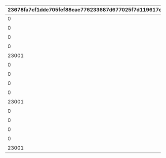 |23678fa7cf1dde705fef88eae776233687d677025f7d119617e649e4adfb5ddf|bd9ca98391388606b6232e5357b9e3f0efbb136d5e532fa39209a65c060545f9|a232366d39abcb37ec5e1a2296a92d2e91f3c7eb16f77893ba4e9cc88e31f100|96ff3f6ec8a590a31ff2989674da176507a991641b3d3c180f799232af3c3aac|ff254bb96dfb6cf55775937cc405a1b295c92d0cd4d2e31be5b36c6ba0aeb5b8|c853c196b0a34c17250307df73c6919444f92d66a2474ce298498d3fc613fbb6|165039f2744754bb3a83c373befa768fc81886f40b5839a89c44af4671ea6aad|70244bf20adeecdc822d44617dae9e2c0565d2fd41ea781e68221d2e96ed2994|e9c7e316ec5b4369f0ca4c9fe57ff48637efac440e5ceee1c4f384786c934724|2e025dd7247b819bec656ab2d5e35005607c790435d72f5627c82d1de84b818e|fc4981257804daa1efec55c5905d888c4c53e848de3bce58b9576569a84807a5|59db21aee7cf374834705e282cd6f2c7718a76d514adcae9a87f86069979d6ae|5b6f7ebf71c8ad32e0e814acedd3c27f3d25ea9db13c2a6d700c2126ae2f7291|5ce3633331f9512566cdaf0b0058369964a315824de375bb94c8695d2d23cae3|f5966949b23f343a750fa129dcf29e1c35f8208364cde00033c0392cd2bcf1e2|2d2121b1bfc0fe15300a1f04a965cb24572435d0f7ea4ad9a4b1a35a4be893f0|ce7a44745806a94a33d28a3d966132198498e4be4007b819257ccfafe74dcaff|e5238179598d56d1741337df9e78dc62e0391ce05f1fc42872a2357f39ec06e8|
| --- | --- | --- | --- | --- | --- | --- | --- | --- | --- | --- | --- | --- | --- | --- | --- | --- | --- |
|0|1|0|0|12|スコアを累計で20000獲得しよう|94002|0|0|0|0|0|0|0|0|0|5000|20000|
|0|2|0|0|12|スコアを累計で40000獲得しよう|94002|0|0|0|0|0|0|0|0|0|10000|40000|
|0|3|0|0|12|スコアを累計で60000獲得しよう|94002|0|0|0|0|0|0|0|0|0|15000|60000|
|0|4|0|0|12|スコアを累計で80000獲得しよう|94002|0|0|0|0|0|0|0|0|0|20000|80000|
|23001|5|0|0|8|スコアを累計で100000獲得しよう|91002|0|5|0|2|0|0|0|0|0|50|100000|
|0|6|0|0|12|スコアを累計で120000獲得しよう|94002|0|0|0|0|0|0|0|0|0|25000|120000|
|0|7|0|0|12|スコアを累計で140000獲得しよう|94002|0|0|0|0|0|0|0|0|0|30000|140000|
|0|8|0|0|12|スコアを累計で160000獲得しよう|94002|0|0|0|0|0|0|0|0|0|35000|160000|
|0|9|0|0|12|スコアを累計で180000獲得しよう|94002|0|0|0|0|0|0|0|0|0|40000|180000|
|23001|10|0|0|8|スコアを累計で200000獲得しよう|91002|0|5|0|2|0|0|0|0|0|50|200000|
|0|11|0|0|12|スコアを累計で220000獲得しよう|94002|0|0|0|0|0|0|0|0|0|55000|220000|
|0|12|0|0|12|スコアを累計で240000獲得しよう|94002|0|0|0|0|0|0|0|0|0|35000|240000|
|0|13|0|0|12|スコアを累計で260000獲得しよう|94002|0|0|0|0|0|0|0|0|0|40000|260000|
|0|14|0|0|12|スコアを累計で280000獲得しよう|94002|0|0|0|0|0|0|0|0|0|45000|280000|
|23001|15|0|0|8|スコアを累計で300000獲得しよう|91002|0|10|0|2|0|0|0|0|0|150|300000|